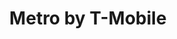 ---
title: "Metro by T-Mobile"
url: /allentown/metro-by-t-mobile-american-parkway/
shop: mobile phone
---